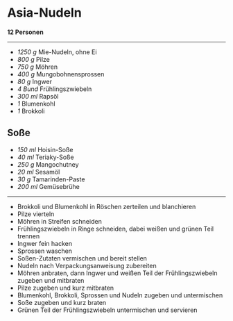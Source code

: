 # Asia-Nudeln

**12 Personen**

---

- *1250 g* Mie-Nudeln, ohne Ei
- *800 g* Pilze
- *750 g* Möhren
- *400 g* Mungobohnensprossen
- *80 g* Ingwer
- *4 Bund* Frühlingszwiebeln
- *300 ml* Rapsöl
- *1* Blumenkohl
- *1* Brokkoli

## Soße

- *150 ml* Hoisin-Soße
- *40 ml* Teriaky-Soße
- *250 g* Mangochutney
- *20 ml* Sesamöl
- *30 g* Tamarinden-Paste
- *200 ml* Gemüsebrühe

---

- Brokkoli und Blumenkohl in Röschen zerteilen und blanchieren
- Pilze vierteln
- Möhren in Streifen schneiden
- Frühlingszwiebeln in Ringe schneiden, dabei weißen und grünen Teil trennen
- Ingwer fein hacken
- Sprossen waschen
- Soßen-Zutaten vermischen und bereit stellen
- Nudeln nach Verpackungsanweisung zubereiten
- Möhren anbraten, dann Ingwer und weißen Teil der Frühlingszwiebeln zugeben und
  mitbraten
- Pilze zugeben und kurz mitbraten
- Blumenkohl, Brokkoli, Sprossen und Nudeln zugeben und untermischen
- Soße zugeben und kurz braten
- Grünen Teil der Frühlingszwiebeln untermischen und servieren